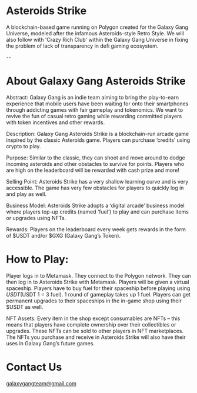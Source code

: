 # Asteroids Strike

A blockchain-based game running on Polygon created for the Galaxy Gang Universe, modeled after the infamous Asteroids-style Retro Style. We will also follow with 'Crazy Rich Club' within the Galaxy Gang Universe in fixing the problem of lack of transparency in defi gaming ecosystem.

--

# About Galaxy Gang Asteroids Strike

Abstract: Galaxy Gang is an indie team aiming to bring the play-to-earn experience that mobile users have been waiting for onto their smartphones through addicting games with fair gameplay and tokenomics. We want to revive the fun of casual retro gaming while rewarding committed players with token incentives and other rewards.

Description: Galaxy Gang Asteroids Strike is a blockchain-run arcade game inspired by the classic Asteroids game. Players can purchase ‘credits’ using crypto to play. 


Purpose: Similar to the classic, they can shoot and move around to dodge incoming asteroids and other obstacles to survive for points. Players who are high on the leaderboard will be rewarded with cash prize and more!

Selling Point: Asteroids Strike has a very shallow learning curve and is very accessible. The game has very few obstacles for players to quickly log in and play as well.

Business Model: Asteroids Strike adopts a ‘digital arcade’ business model where players top-up credits (named ‘fuel’) to play and can purchase items or upgrades using NFTs.

Rewards: Players on the leaderboard every week gets rewards in the form of $USDT and/or $GXG (Galaxy Gang’s Token).
	
# How to Play:
Player logs in to Metamask.
They connect to the Polygon network.
They can then log in to Asteroids Strike with Metamask.
Players will be given a virtual spaceship.
Players have to buy fuel for their spaceship before playing using $USDT ($USDT 1 = 3 fuel).
1 round of gameplay takes up 1 fuel.
Players can get permanent upgrades to their spaceships in the in-game shop using their $USDT as well.

NFT Assets: Every item in the shop except consumables are NFTs – this means that players have complete ownership over their collectibles or upgrades. These NFTs can be sold to other players in NFT marketplaces. The NFTs you purchase and receive in Asteroids Strike will also have their uses in Galaxy Gang’s future games.
# Contact Us
galaxygangteam@gmail.com
